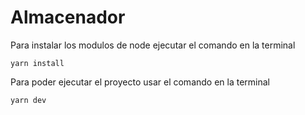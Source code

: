 # Almacenador 

Para instalar los modulos de node ejecutar el comando en la terminal
```
yarn install
```
Para poder ejecutar el proyecto usar el comando en la terminal
```
yarn dev